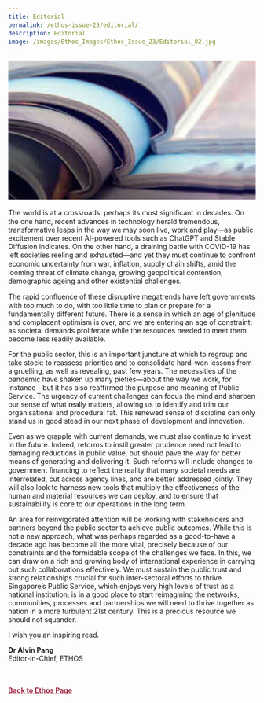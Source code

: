 ```yaml
---
title: Editorial
permalink: /ethos-issue-25/editorial/
description: Editorial
image: /images/Ethos_Images/Ethos_Issue_23/Editorial_02.jpg
---
```

<style>


	
.back a
{
	color: #9f2943;
	font-weight: bold;
}

#banner img
{
	width:100%;
}
	
.author
{
border-bottom: 1px solid black;
margin-top:40px;
padding-bottom:30px;
border-top: 1px solid black;	

}	
	
</style>
	
<div class="background-image">
<img src="/images/Landing_Banner_Images/editorial_landing.jpg">
</div>

<p>The world is at a crossroads: perhaps its most signiﬁcant in decades. On the one hand, recent advances in technology herald tremendous, transformative leaps in the way we may soon live, work and play—as public excitement over recent AI-powered tools such as ChatGPT and Stable Diffusion indicates. On the other hand, a draining battle with COVID-19 has left societies reeling and exhausted—and yet they must continue to confront economic uncertainty from war, inﬂation, supply chain shifts, amid the looming threat of climate change, growing geopolitical contention, demographic ageing and other existential challenges.</p>

<p>The rapid conﬂuence of these disruptive megatrends have left governments with too much to do, with too little time to plan or prepare for a fundamentally different future. There is a sense in which an age of plenitude and complacent optimism is over, and we are entering an age of constraint: as societal demands proliferate while the resources needed to meet them become less readily available.</p>

<p>For the public sector, this is an important juncture at which to regroup and take stock: to reassess priorities and to consolidate hard-won lessons from a gruelling, as well as revealing, past few years. The necessities of the pandemic have shaken up many pieties—about the way we work, for instance—but it has also reaffirmed the purpose and meaning of Public Service. The urgency of current challenges can focus the mind and sharpen our sense of what really matters, allowing us to identify and trim our organisational and procedural fat. This renewed sense of discipline can only stand us in good stead in our next phase of development and innovation.</p>	
	
<p>Even as we grapple with current demands, we must also continue to invest in the future. Indeed, reforms to instil greater prudence need not lead to damaging reductions in public value, but should pave the way for better means of generating and delivering it. Such reforms will include changes to government ﬁnancing to reﬂect the reality that many societal needs are interrelated, cut across agency lines, and are better addressed jointly. They will also look to harness new tools that multiply the effectiveness of the human and material resources we can deploy, and to ensure that sustainability is core to our operations in the long term.</p>
	
<p>An area for reinvigorated attention will be working with stakeholders and partners beyond the public sector to achieve public outcomes. While this is not a new approach, what was perhaps regarded as a good-to-have a decade ago has become all the more vital, precisely because of our constraints and the formidable scope of the challenges we face. In this, we can draw on a rich and growing body of international experience in carrying out such collaborations effectively. We must sustain the public trust and strong relationships crucial for such inter-sectoral efforts to thrive. Singapore’s Public Service, which enjoys very high levels of trust as a national institution, is in a good place to start reimagining the networks, communities, processes and partnerships we will need to thrive together as nation in a more turbulent 21st century. This is a precious resource we should not squander.</p>

<p>I wish you an inspiring read.</p>


<b>Dr Alvin Pang</b><br>
Editor-in-Chief, ETHOS
	

	
<br>
<br>	
<div class="back">
<a href="/ethos-issue-25/">Back to Ethos Page</a>	
</div>